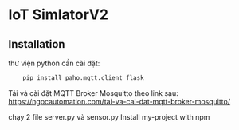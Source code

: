 
# IoT SimlatorV2







## Installation

thư viện python cần cài đặt:
```bash
    pip install paho.mqtt.client flask
```


Tải và cài đặt MQTT Broker Mosquitto theo link sau:
https://ngocautomation.com/tai-va-cai-dat-mqtt-broker-mosquitto/

chạy 2 file server.py và sensor.py
Install my-project with npm

    